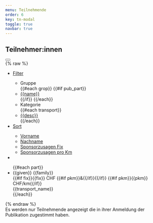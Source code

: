 ```yaml
---
menu: Teilnehmende
order: 6
key: tn-modal
toggle: true
navbar: true
---
```

<div id="tn-modal" class="uk-modal-container" uk-modal>
    <div class="uk-modal-dialog">
    <h2 class="uk-padding-small uk-padding-remove-bottom uk-modal-title">Teilnehmer:innen</h2>
        <button class="uk-modal-close-full" type="button" uk-close></button>
<div class="webData" id="tn-filter" uk-filter="target: .js-filter">
{% raw %}
    <ul class="uk-padding-small uk-padding-remove-vertical uk-subnav uk-subnav-pill">
        <li>
            <a href="#">Filter</a>
            <div id="tn-filter-dropdown" uk-dropdown>
                <ul class="uk-nav uk-dropdown-nav">
                    <li class="uk-nav-header">Gruppe</li>
                {{#each grop}}
                {{#if pub_part}}
                    <li uk-filter-control="filter: [data-group='{{name}}'];"><a href="#">{{name}}</a></li>
                {{/if}}
                {{/each}}
                    <li class="uk-nav-header">Kategorie</li>
                {{#each transport}}
                    <li uk-filter-control="filter: [data-transport='{{id}}'];"><a href="#">{{desc}}</a></li>
                {{/each}}
                </ul>
            </div>
        </li>
        <li>
            <a href="#">Sort</a>
            <div id="tn-sorter-dropdown" uk-dropdown>
                <ul class="uk-nav uk-dropdown-nav">
                    <li uk-filter-control="sort: data-given"><a href="#">Vorname</a></li>
                    <li uk-filter-control="sort: data-family"><a href="#">Nachname</a></li>
                    <li uk-filter-control="sort: data-fix; order: desc;"><a href="#">Sponsorzusagen Fix</a></li>
                    <li uk-filter-control="sort: data-pkm; order: desc;"><a href="#">Sponsorzusagen pro Km</a></li>
                </ul>
            </div>
        </li>
        <li class="uk-active" uk-filter-control><a  uk-icon="thumbnails" href="#"></a></li>
    </ul> 
    <div uk-overflow-auto class="uk-padding-small">
    <ul class="js-filter uk-child-width-1-2 uk-child-width-1-3@s
    uk-child-width-1-4@m uk-child-width-1-5@l uk-grid-small" uk-grid="masonry: true">
    {{#each part}}
        <li data-group="{{grop}}" 
            data-fix="{{fix}}" 
            data-given="{{given}}" 
            data-family="{{family}}"
            data-transport="{{transport_id}}">
            <div class="part uk-card uk-card-hover uk-card-small uk-card-default uk-card-body uk-position-relative">
                <div class="uk-text-truncate uk-text-bold name">{{given}} {{family}}</div>
                <div class="spon">
                {{#if fix}}<span class="fix">{{fix}} CHF</span>
                {{#if pkm}}<span class="plus">&amp;</span>{{/if}}{{/if}}
                {{#if pkm}}<span class="pkm">{{pkm}} CHF/km</span>{{/if}}
                </div>
                <div class="uk-text-small uk-text-light">{{transport_name}}</div>
                <div class="sponsor"><a class="uk-icon-button" uk-tooltip="Sponsoring Zusage" uk-icon="heart" target="_sponsor" href="{{link}}"></a></div>
            </div>
        </li>
    {{/each}}
    </ul>
    </div>
{% endraw %}
</div>
<div class="uk-padding-small uk-text-small uk-text-muted">Es werden nur Teilnehmende angezeigt die in ihrer Anmeldung der Publikation zugestimmt haben.</div>
    </div>
</div>


<script>
UIkit.util.on('#tn-filter','beforeFilter',() => {
    UIkit.dropdown('#tn-filter-dropdown').hide(false);
    UIkit.dropdown('#tn-sorter-dropdown').hide(false);
});
</script>